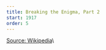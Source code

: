 ```yaml
---
title: Breaking the Enigma, Part 2
start: 1917
order: 5
---
```


[Source: Wikipedia](https://en.wikipedia.org/wiki/Index_of_coincidence)\\
